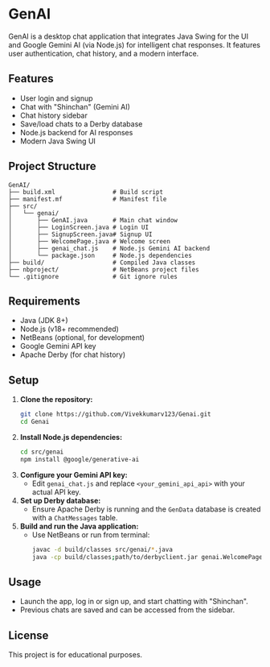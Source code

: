 # GenAI

GenAI is a desktop chat application that integrates Java Swing for the UI and Google Gemini AI (via Node.js) for intelligent chat responses. It features user authentication, chat history, and a modern interface.

## Features
- User login and signup
- Chat with "Shinchan" (Gemini AI)
- Chat history sidebar
- Save/load chats to a Derby database
- Node.js backend for AI responses
- Modern Java Swing UI

## Project Structure
```
GenAI/
├── build.xml                # Build script
├── manifest.mf              # Manifest file
├── src/
│   └── genai/
│       ├── GenAI.java       # Main chat window
│       ├── LoginScreen.java # Login UI
│       ├── SignupScreen.java# Signup UI
│       ├── WelcomePage.java # Welcome screen
│       ├── genai_chat.js    # Node.js Gemini AI backend
│       └── package.json     # Node.js dependencies
├── build/                   # Compiled Java classes
├── nbproject/               # NetBeans project files
└── .gitignore               # Git ignore rules
```

## Requirements
- Java (JDK 8+)
- Node.js (v18+ recommended)
- NetBeans (optional, for development)
- Google Gemini API key
- Apache Derby (for chat history)

## Setup
1. **Clone the repository:**
   ```sh
   git clone https://github.com/Vivekkumarv123/Genai.git
   cd Genai
   ```
2. **Install Node.js dependencies:**
   ```sh
   cd src/genai
   npm install @google/generative-ai
   ```
3. **Configure your Gemini API key:**
   - Edit `genai_chat.js` and replace `<your_gemini_api_api>` with your actual API key.
4. **Set up Derby database:**
   - Ensure Apache Derby is running and the `GenData` database is created with a `ChatMessages` table.
5. **Build and run the Java application:**
   - Use NetBeans or run from terminal:
     ```sh
     javac -d build/classes src/genai/*.java
     java -cp build/classes;path/to/derbyclient.jar genai.WelcomePage
     ```

## Usage
- Launch the app, log in or sign up, and start chatting with "Shinchan".
- Previous chats are saved and can be accessed from the sidebar.

## License
This project is for educational purposes.
